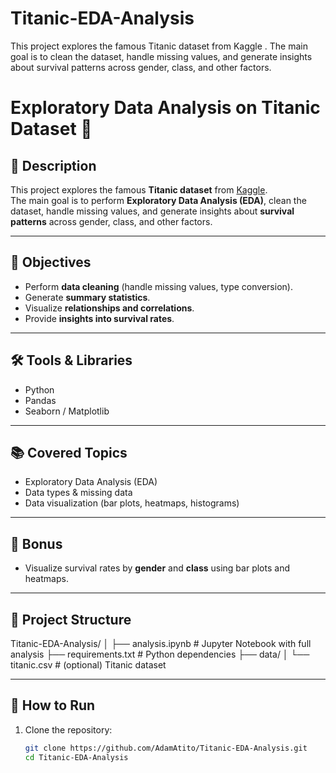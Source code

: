 # Titanic-EDA-Analysis
This project explores the famous Titanic dataset from Kaggle . The main goal is to clean the dataset, handle missing values, and generate insights about survival patterns across gender, class, and other factors.
# Exploratory Data Analysis on Titanic Dataset 🚢

## 📌 Description
This project explores the famous **Titanic dataset** from [Kaggle](https://www.kaggle.com/c/titanic).  
The main goal is to perform **Exploratory Data Analysis (EDA)**, clean the dataset, handle missing values, and generate insights about **survival patterns** across gender, class, and other factors.  

---

## 🎯 Objectives
- Perform **data cleaning** (handle missing values, type conversion).  
- Generate **summary statistics**.  
- Visualize **relationships and correlations**.  
- Provide **insights into survival rates**.  

---

## 🛠 Tools & Libraries
- Python  
- Pandas  
- Seaborn / Matplotlib  

---

## 📚 Covered Topics
- Exploratory Data Analysis (EDA)  
- Data types & missing data  
- Data visualization (bar plots, heatmaps, histograms)  

---

## 🌟 Bonus
- Visualize survival rates by **gender** and **class** using bar plots and heatmaps.  

---

## 📂 Project Structure
Titanic-EDA-Analysis/
│
├── analysis.ipynb # Jupyter Notebook with full analysis
├── requirements.txt # Python dependencies
├── data/
│ └── titanic.csv # (optional) Titanic dataset

---

## 🚀 How to Run
1. Clone the repository:
   ```bash
   git clone https://github.com/AdamAtito/Titanic-EDA-Analysis.git
   cd Titanic-EDA-Analysis
